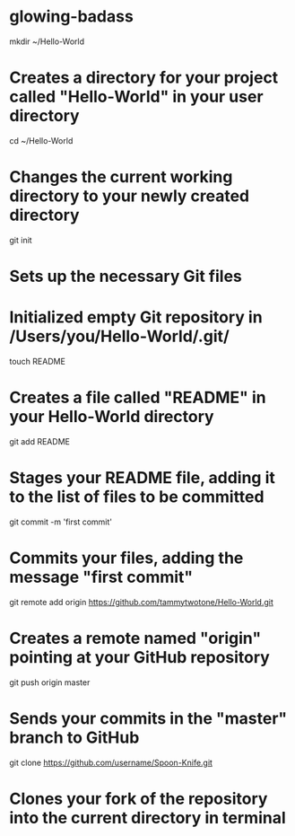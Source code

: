glowing-badass
==============
mkdir ~/Hello-World
# Creates a directory for your project called "Hello-World" in your user directory

cd ~/Hello-World
# Changes the current working directory to your newly created directory

git init
# Sets up the necessary Git files
# Initialized empty Git repository in /Users/you/Hello-World/.git/

touch README
# Creates a file called "README" in your Hello-World directory

git add README
# Stages your README file, adding it to the list of files to be committed

git commit -m 'first commit'
# Commits your files, adding the message "first commit"

git remote add origin https://github.com/tammytwotone/Hello-World.git
# Creates a remote named "origin" pointing at your GitHub repository

git push origin master
# Sends your commits in the "master" branch to GitHub

git clone https://github.com/username/Spoon-Knife.git
# Clones your fork of the repository into the current directory in terminal
